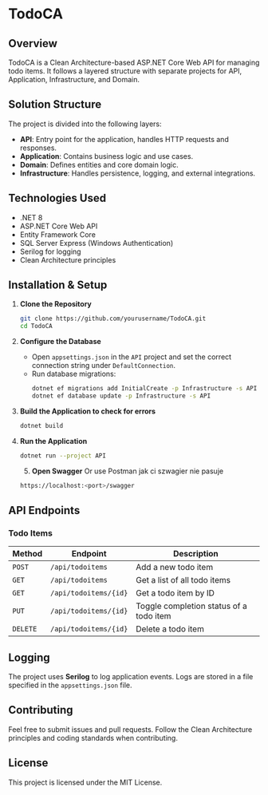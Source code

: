# TodoCA

## Overview
TodoCA is a Clean Architecture-based ASP.NET Core Web API for managing todo items. It follows a layered structure with separate projects for API, Application, Infrastructure, and Domain.

## Solution Structure
The project is divided into the following layers:

- **API**: Entry point for the application, handles HTTP requests and responses.
- **Application**: Contains business logic and use cases.
- **Domain**: Defines entities and core domain logic.
- **Infrastructure**: Handles persistence, logging, and external integrations.

## Technologies Used
- .NET 8
- ASP.NET Core Web API
- Entity Framework Core
- SQL Server Express (Windows Authentication)
- Serilog for logging
- Clean Architecture principles

## Installation & Setup

1. **Clone the Repository**
   ```sh
   git clone https://github.com/yourusername/TodoCA.git
   cd TodoCA
   ```

2. **Configure the Database**
   - Open `appsettings.json` in the `API` project and set the correct connection string under `DefaultConnection`.
   - Run database migrations:
     ```sh
     dotnet ef migrations add InitialCreate -p Infrastructure -s API
     dotnet ef database update -p Infrastructure -s API
     ```

3. **Build the Application to check for errors**
   ```sh
   dotnet build
   ```
4. **Run the Application**
   ```sh
   dotnet run --project API
   ```

   5. **Open Swagger**
   Or use Postman jak ci szwagier nie pasuje
   ```sh
   https://localhost:<port>/swagger
   ```

## API Endpoints

### Todo Items
| Method | Endpoint | Description |
|--------|---------|-------------|
| `POST` | `/api/todoitems` | Add a new todo item |
| `GET` | `/api/todoitems` | Get a list of all todo items |
| `GET` | `/api/todoitems/{id}` | Get a todo item by ID |
| `PUT` | `/api/todoitems/{id}` | Toggle completion status of a todo item |
| `DELETE` | `/api/todoitems/{id}` | Delete a todo item |

## Logging
The project uses **Serilog** to log application events. Logs are stored in a file specified in the `appsettings.json` file.

## Contributing
Feel free to submit issues and pull requests. Follow the Clean Architecture principles and coding standards when contributing.

## License
This project is licensed under the MIT License.

